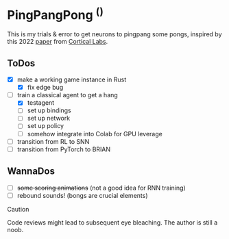 # PingPangPong <sup>()</sup>
This is my trials & error to get neurons to pingpang some pongs, inspired by this 2022 [paper](https://www.cell.com/neuron/fulltext/S0896-6273(22)00806-6?_returnURL=https%3A%2F%2Flinkinghub.elsevier.com%2Fretrieve%2Fpii%2FS0896627322008066%3Fshowall%3Dtrue) from [Cortical Labs](https://corticallabs.com/).

## ToDos
- [x] make a working game instance in Rust
    - [x] fix edge bug 
- [ ] train a classical agent to get a hang 
    - [x] testagent 
    - [ ] set up bindings
    - [ ] set up network
    - [ ] set up policy 
    - [ ] somehow integrate into Colab for GPU leverage
- [ ] transition from RL to SNN
- [ ] transition from PyTorch to BRIAN 

## WannaDos
- [ ] ~~some scoring animations~~ (not a good idea for RNN training)
- [ ] rebound sounds! (bongs are crucial elements)

> [!CAUTION]
> Code reviews might lead to subsequent eye bleaching. The author is still a noob.

